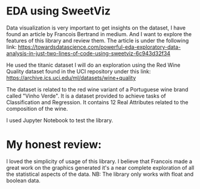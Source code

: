 # EDA using SweetViz

Data visualization is very important to get insights on the dataset, I have found an article by Francois Bertrand in medium. And I want to explore the features of this library and review them.
The article is under the following link:
https://towardsdatascience.com/powerful-eda-exploratory-data-analysis-in-just-two-lines-of-code-using-sweetviz-6c943d32f34

He used the titanic dataset I will do an exploration using the Red Wine Quality dataset found in the UCI repository under this link: 
https://archive.ics.uci.edu/ml/datasets/wine+quality

The dataset is related to the red wine variant of a Portuguese wine brand called "Vinho Verde". It is a dataset provided to achieve tasks of Classification and Regression. It contains 12 Real Attributes related to the composition of the wine.

I used Jupyter Notebook to test the library. 

# My honest review:
I loved the simplicity of usage of this library. I believe that Francois made a great work on the graphics generated it's a near complete exploration of all the statistical aspects of the data.
NB: The library only works with float and boolean data.

